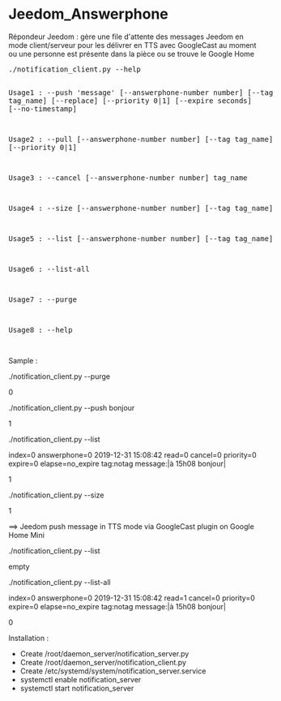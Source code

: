 # Jeedom_Answerphone

Répondeur Jeedom : gère une file d'attente des messages Jeedom en mode client/serveur pour les délivrer en TTS avec GoogleCast au moment ou une personne est présente dans la pièce ou se trouve le Google Home 

<listing>
./notification_client.py --help

Usage1 : --push 'message' [--answerphone-number number] [--tag tag_name] [--replace] [--priority 0|1] [--expire seconds] [--no-timestamp]

Usage2 : --pull           [--answerphone-number number] [--tag tag_name] [--priority 0|1]

Usage3 : --cancel         [--answerphone-number number] tag_name

Usage4 : --size           [--answerphone-number number] [--tag tag_name]

Usage5 : --list           [--answerphone-number number] [--tag tag_name]

Usage6 : --list-all

Usage7 : --purge

Usage8 : --help

</listing>

Sample :

./notification_client.py --purge

0

./notification_client.py --push bonjour

1

./notification_client.py --list

index=0 answerphone=0 2019-12-31 15:08:42 read=0 cancel=0 priority=0 expire=0 elapse=no_expire tag:notag message:|à 15h08 bonjour|

1

./notification_client.py --size

1

==> Jeedom push message in TTS mode via GoogleCast plugin on Google Home Mini

./notification_client.py --list

empty

./notification_client.py --list-all

index=0 answerphone=0 2019-12-31 15:08:42 read=1 cancel=0 priority=0 expire=0 elapse=no_expire tag:notag message:|à 15h08 bonjour|

0

Installation :


* Create  /root/daemon_server/notification_server.py
* Create /root/daemon_server/notification_client.py
* Create /etc/systemd/system/notification_server.service
* systemctl enable notification_server
* systemctl start notification_server




